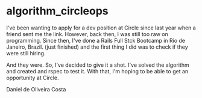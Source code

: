 # algorithm_circleops

I've been wanting to apply for a dev position at Circle since last year when a friend sent me the link. 
However, back then, I was still too raw on programming. Since then, I've done a Rails Full Stck Bootcamp
in Rio de Janeiro, Brazil. (just finished) and the first thing I did was to check if they were still hiring.

And they were. So, I've decided to give it a shot.
I've solved the algorithm and created and rspec to test it. With that, I'm hoping to be able to get an opportunity
at Circle.

Daniel de Oliveira Costa
